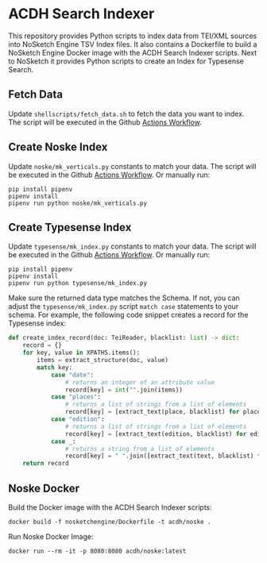 # ACDH Search Indexer

This repository provides Python scripts to index data from TEI/XML sources into NoSketch Engine TSV Index files. It also contains a Dockerfile to build a NoSketch Engine Docker image with the ACDH Search Indexer scripts. Next to NoSketch it provides Python scripts to create an Index for Typesense Search.

## Fetch Data

Update `shellscripts/fetch_data.sh` to fetch the data you want to index. The script will be executed in the Github [Actions Workflow](./.githbub/workflows/index.yml).

## Create Noske Index

Update `noske/mk_verticals.py` constants to match your data. The script will be executed in the Github [Actions Workflow](./.githbub/workflows/index.yml). Or manually run:

```shell
pip install pipenv
pipenv install
pipenv run python noske/mk_verticals.py
```

## Create Typesense Index

Update `typesense/mk_index.py` constants to match your data. The script will be executed in the Github [Actions Workflow](./.githbub/workflows/index.yml). Or manually run:

```shell
pip install pipenv
pipenv install
pipenv run python typesense/mk_index.py
```

Make sure the returned data type matches the Schema. If not, you can adjust the `typesense/mk_index.py` script 
`match case` statements to your schema. For example, the following code snippet creates a record for the Typesense index:
    
```python
def create_index_record(doc: TeiReader, blacklist: list) -> dict:
    record = {}
    for key, value in XPATHS.items():
        items = extract_structure(doc, value)
        match key:
            case "date":
                # returns an integer of an attribute value
                record[key] = int("".join(items))
            case "places":
                # returns a list of strings from a list of elements
                record[key] = [extract_text(place, blacklist) for place in items]
            case "edition":
                # returns a list of strings from a list of elements
                record[key] = [extract_text(edition, blacklist) for edition in items]
            case _:
                # returns a string from a list of elements
                record[key] = " ".join([extract_text(text, blacklist) for text in items])
    return record
```

## Noske Docker

Build the Docker image with the ACDH Search Indexer scripts:

```shell
docker build -f nosketchengine/Dockerfile -t acdh/noske .
```

Run Noske Docker Image:

```shell
docker run --rm -it -p 8080:8080 acdh/noske:latest
```
